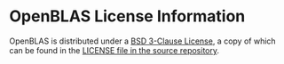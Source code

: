 # OpenBLAS License Information

OpenBLAS is distributed under a 
[BSD 3-Clause License](https://opensource.org/licenses/BSD-3-Clause),
a copy of which can be found in the
[LICENSE file in the source repository](https://github.com/xianyi/OpenBLAS/blob/develop/LICENSE).
